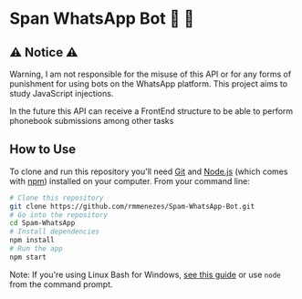 # Span WhatsApp Bot 📱 💬

## ⚠️ Notice ⚠️
Warning, I am not responsible for the misuse of this API or for any forms of punishment for using bots on the WhatsApp platform. This project aims to study JavaScript injections.

In the future this API can receive a FrontEnd structure to be able to perform phonebook submissions among other tasks

## How to Use
To clone and run this repository you'll need [Git](https://git-scm.com) and [Node.js](https://nodejs.org/en/download/) (which comes with [npm](http://npmjs.com)) installed on your computer. From your command line:

```bash
# Clone this repository
git clone https://github.com/rmmenezes/Spam-WhatsApp-Bot.git
# Go into the repository
cd Spam-WhatsApp
# Install dependencies
npm install
# Run the app
npm start
```
Note: If you're using Linux Bash for Windows, [see this guide](https://www.howtogeek.com/261575/how-to-run-graphical-linux-desktop-applications-from-windows-10s-bash-shell/) or use `node` from the command prompt.
